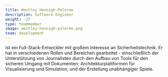 ```yaml
---
title: Westley Hennigh-Palermo
description: Software Engineer
weight: -27
type: teammember
image: westley-hennigh-palermo.png
team: development
---
```


ist ein Full-Stack-Entwickler mit großem Interesse an Sicherheitstechnik. Er hat in verschiedenen Rollen und Bereichen gearbeitet - einschließlich der Unterstützung von Journalisten durch den Aufbau von Tools für den sicheren Umgang mit Dokumenten; Architekturplattformen für Visualisierung und Simulation; und der Erstellung unabhängiger Spiele.
